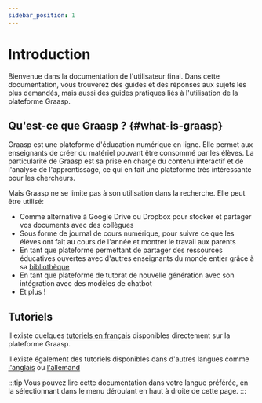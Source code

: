 ```yaml
---
sidebar_position: 1
---
```


# Introduction

Bienvenue dans la documentation de l'utilisateur final. Dans cette documentation, vous trouverez des guides et des réponses aux sujets les plus demandés, mais aussi des guides pratiques liés à l'utilisation de la plateforme Graasp.

## Qu'est-ce que Graasp ? {#what-is-graasp}

Graasp est une plateforme d'éducation numérique en ligne. Elle permet aux enseignants de créer du matériel pouvant être consommé par les élèves. La particularité de Graasp est sa prise en charge du contenu interactif et de l'analyse de l'apprentissage, ce qui en fait une plateforme très intéressante pour les chercheurs.

Mais Graasp ne se limite pas à son utilisation dans la recherche. Elle peut être utilisé:

- Comme alternative à Google Drive ou Dropbox pour stocker et partager vos documents avec des collègues
- Sous forme de journal de cours numérique, pour suivre ce que les élèves ont fait au cours de l'année et montrer le travail aux parents
- En tant que plateforme permettant de partager des ressources éducatives ouvertes avec d'autres enseignants du monde entier grâce à sa [bibliothèque](https://library.graasp.org)
- En tant que plateforme de tutorat de nouvelle génération avec son intégration avec des modèles de chatbot
- Et plus !

## Tutoriels

Il existe quelques [tutoriels en français](https://player.graasp.org/bd918837-5f57-49d2-8867-1d3438377842) disponibles directement sur la plateforme Graasp.

Il existe également des tutoriels disponibles dans d'autres langues comme [l'anglais](https://player.graasp.org/9d80d81f-ec9d-4bfb-836a-1c6b125aef2f) ou [l'allemand](https://player.graasp.org/07773683-c882-48b5-961e-1fe54833b58c)

:::tip Vous pouvez lire cette documentation dans votre langue préférée, en la sélectionnant dans le menu déroulant en haut à droite de cette page. :::
